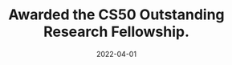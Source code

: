 ---
title: "Awarded the CS50 <strong style=\"font-weight: 700;\">Outstanding Research Fellowship</strong>."
date: 2022-04-01
---